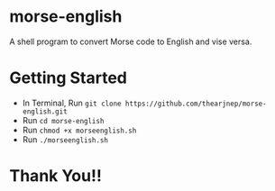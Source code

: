 # morse-english
A shell program to convert Morse code to English and vise versa.
# Getting Started
* In Terminal, Run ```git clone https://github.com/thearjnep/morse-english.git```
* Run ```cd morse-english```
* Run ```chmod +x morseenglish.sh```
* Run ```./morseenglish.sh```
# Thank You!!
